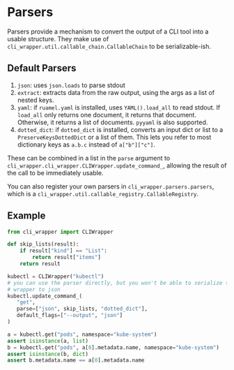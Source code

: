 # Parsers

Parsers provide a mechanism to convert the output of a CLI tool into a usable structure. They make use of
`cli_wrapper.util.callable_chain.CallableChain` to be serializable-ish.

## Default Parsers

1. `json`: uses `json.loads` to parse stdout
2. `extract`: extracts data from the raw output, using the args as a list of nested keys.
3. `yaml`: if `ruamel.yaml` is installed, uses `YAML().load_all` to read stdout. If `load_all` only returns one
   document, it returns that document. Otherwise, it returns a list of documents. `pyyaml` is also supported.
4. `dotted_dict`: if `dotted_dict` is installed, converts an input dict or list to a `PreserveKeysDottedDict` or 
   a list of them. This lets you refer to most dictionary keys as `a.b.c` instead of `a["b"]["c"]`.

These can be combined in a list in the `parse` argument to `cli_wrapper.cli_wrapper.CLIWrapper.update_command_`,
allowing the result of the call to be immediately usable.

You can also register your own parsers in `cli_wrapper.parsers.parsers`, which is a 
`cli_wrapper.util.callable_registry.CallableRegistry`.

## Example

```python
from cli_wrapper import CLIWrapper

def skip_lists(result): 
    if result["kind"] == "List":
        return result["items"]
    return result

kubectl = CLIWrapper("kubectl")
# you can use the parser directly, but you won't be able to serialize the
# wrapper to json
kubectl.update_command_(
   "get",
   parse=["json", skip_lists, "dotted_dict"],
   default_flags=["--output", "json"]
)

a = kubectl.get("pods", namespace="kube-system")
assert isinstance(a, list)
b = kubectl.get("pods", a[0].metadata.name, namespace="kube-system")
assert isinstance(b, dict)
assert b.metadata.name == a[0].metadata.name
```
